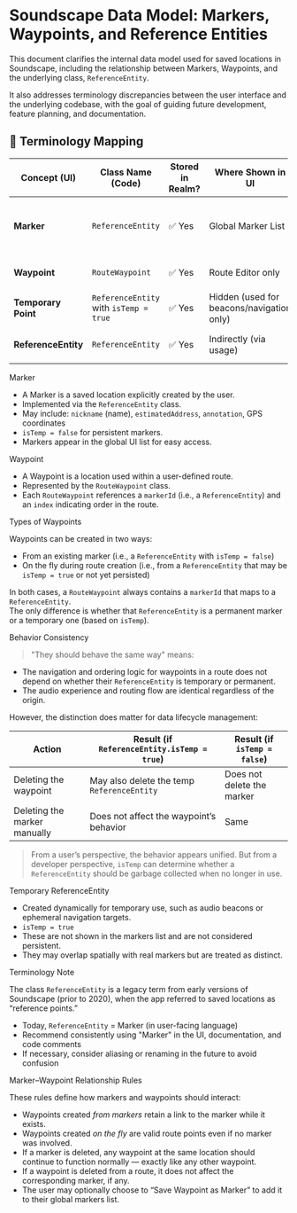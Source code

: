 # Soundscape Data Model: Markers, Waypoints, and Reference Entities

This document clarifies the internal data model used for saved locations in Soundscape, including the relationship between Markers, Waypoints, and the underlying class, `ReferenceEntity`.

It also addresses terminology discrepancies between the user interface and the underlying codebase, with the goal of guiding future development, feature planning, and documentation.



## 🧭 Terminology Mapping

| Concept (UI)        | Class Name (Code)        | Stored in Realm? | Where Shown in UI | Notes |
|---------------------|--------------------------|------------------|-------------------|-------|
| **Marker**          | `ReferenceEntity`        | ✅ Yes           | Global Marker List | User-created location with name, coordinates, etc. |
| **Waypoint**        | `RouteWaypoint`          | ✅ Yes           | Route Editor only  | Used in a route; references a `ReferenceEntity` |
| **Temporary Point** | `ReferenceEntity` with `isTemp = true` | ✅ Yes | Hidden (used for beacons/navigation only) | Not persisted; used dynamically |
| **ReferenceEntity** | `ReferenceEntity`        | ✅ Yes           | Indirectly (via usage) | Base class for all saved locations |



Marker

- A Marker is a saved location explicitly created by the user.
- Implemented via the `ReferenceEntity` class.
- May include: `nickname` (name), `estimatedAddress`, `annotation`, GPS coordinates
- `isTemp = false` for persistent markers.
- Markers appear in the global UI list for easy access.

Waypoint

- A Waypoint is a location used within a user-defined route.
- Represented by the `RouteWaypoint` class.
- Each `RouteWaypoint` references a `markerId` (i.e., a `ReferenceEntity`) and an `index` indicating order in the route.

Types of Waypoints

Waypoints can be created in two ways:
- From an existing marker (i.e., a `ReferenceEntity` with `isTemp = false`)
- On the fly during route creation (i.e., from a `ReferenceEntity` that may be `isTemp = true` or not yet persisted)

In both cases, a `RouteWaypoint` always contains a `markerId` that maps to a `ReferenceEntity`.  
The only difference is whether that `ReferenceEntity` is a permanent marker or a temporary one (based on `isTemp`).

Behavior Consistency

> "They should behave the same way" means:

- The navigation and ordering logic for waypoints in a route does not depend on whether their `ReferenceEntity` is temporary or permanent.
- The audio experience and routing flow are identical regardless of the origin.

However, the distinction does matter for data lifecycle management:

| Action                        | Result (if `ReferenceEntity.isTemp = true`) | Result (if `isTemp = false`) |
|------------------------------|---------------------------------------------|-------------------------------|
| Deleting the waypoint        | May also delete the temp `ReferenceEntity`  | Does not delete the marker |
| Deleting the marker manually | Does not affect the waypoint’s behavior     | Same                         |

> From a user’s perspective, the behavior appears unified. But from a developer perspective, `isTemp` can determine whether a `ReferenceEntity` should be garbage collected when no longer in use.


Temporary ReferenceEntity

- Created dynamically for temporary use, such as audio beacons or ephemeral navigation targets.
- `isTemp = true`
- These are not shown in the markers list and are not considered persistent.
- They may overlap spatially with real markers but are treated as distinct.



 Terminology Note

The class `ReferenceEntity` is a legacy term from early versions of Soundscape (prior to 2020), when the app referred to saved locations as “reference points.”

- Today, `ReferenceEntity` = Marker (in user-facing language)
- Recommend consistently using "Marker" in the UI, documentation, and code comments
- If necessary, consider aliasing or renaming in the future to avoid confusion



 Marker–Waypoint Relationship Rules

These rules define how markers and waypoints should interact:

- Waypoints created *from markers* retain a link to the marker while it exists.
- Waypoints created *on the fly* are valid route points even if no marker was involved.
- If a marker is deleted, any waypoint at the same location should continue to function normally — exactly like any other waypoint.
- If a waypoint is deleted from a route, it does not affect the corresponding marker, if any.
- The user may optionally choose to “Save Waypoint as Marker” to add it to their global markers list.


